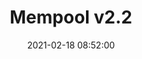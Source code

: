---
layout: post
date: 2021-02-18 08:52:00
categories: [software]
title: Mempool v2.2
description: Patch release to optimise memory usage for SBCs + support for Signet
external_url: https://github.com/mempool/mempool/releases/
---